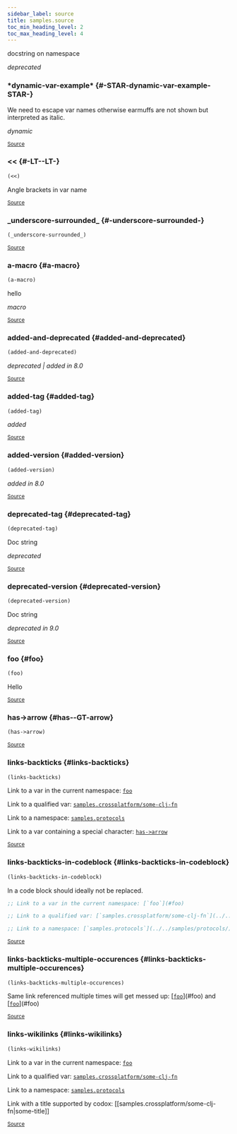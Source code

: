 ```yaml
---
sidebar_label: source
title: samples.source
toc_min_heading_level: 2
toc_max_heading_level: 4
---
```


docstring on namespace

*deprecated*





### \*dynamic\-var\-example\* {#-STAR-dynamic-var-example-STAR-}


We need to escape var names otherwise earmuffs are not shown but interpreted as italic.

*dynamic*

<p><sub><a href="https://github.com/borkdude/quickdoc/blob/master//src/samples/source.clj#L9-L11">Source</a></sub></p>

### &lt;&lt; {#-LT--LT-}
``` clojure
(<<)
```


Angle brackets in var name
<p><sub><a href="https://github.com/borkdude/quickdoc/blob/master//src/samples/source.clj#L17-L19">Source</a></sub></p>

### \_underscore\-surrounded\_ {#-underscore-surrounded-}
``` clojure
(_underscore-surrounded_)
```

<p><sub><a href="https://github.com/borkdude/quickdoc/blob/master//src/samples/source.clj#L13-L13">Source</a></sub></p>

### a\-macro {#a-macro}
``` clojure
(a-macro)
```


hello

*macro*

<p><sub><a href="https://github.com/borkdude/quickdoc/blob/master//src/samples/source.clj#L44-L46">Source</a></sub></p>

### added\-and\-deprecated {#added-and-deprecated}
``` clojure
(added-and-deprecated)
```


*deprecated | added in 8.0*

<p><sub><a href="https://github.com/borkdude/quickdoc/blob/master//src/samples/source.clj#L39-L42">Source</a></sub></p>

### added\-tag {#added-tag}
``` clojure
(added-tag)
```


*added*

<p><sub><a href="https://github.com/borkdude/quickdoc/blob/master//src/samples/source.clj#L31-L33">Source</a></sub></p>

### added\-version {#added-version}
``` clojure
(added-version)
```


*added in 8.0*

<p><sub><a href="https://github.com/borkdude/quickdoc/blob/master//src/samples/source.clj#L35-L37">Source</a></sub></p>

### deprecated\-tag {#deprecated-tag}
``` clojure
(deprecated-tag)
```


Doc string

*deprecated*

<p><sub><a href="https://github.com/borkdude/quickdoc/blob/master//src/samples/source.clj#L21-L24">Source</a></sub></p>

### deprecated\-version {#deprecated-version}
``` clojure
(deprecated-version)
```


Doc string

*deprecated in 9.0*

<p><sub><a href="https://github.com/borkdude/quickdoc/blob/master//src/samples/source.clj#L26-L29">Source</a></sub></p>

### foo {#foo}
``` clojure
(foo)
```


Hello
<p><sub><a href="https://github.com/borkdude/quickdoc/blob/master//src/samples/source.clj#L5-L7">Source</a></sub></p>

### has\-&gt;arrow {#has--GT-arrow}
``` clojure
(has->arrow)
```

<p><sub><a href="https://github.com/borkdude/quickdoc/blob/master//src/samples/source.clj#L15-L15">Source</a></sub></p>

### links\-backticks {#links-backticks}
``` clojure
(links-backticks)
```


Link to a var in the current namespace: [`foo`](#foo)

  Link to a qualified var: [`samples.crossplatform/some-clj-fn`](../../samples/crossplatform/#some-clj-fn)

  Link to a namespace: [`samples.protocols`](../../samples/protocols/)

  Link to a var containing a special character: [`has->arrow`](#has--GT-arrow)
  
<p><sub><a href="https://github.com/borkdude/quickdoc/blob/master//src/samples/source.clj#L48-L57">Source</a></sub></p>

### links\-backticks\-in\-codeblock {#links-backticks-in-codeblock}
``` clojure
(links-backticks-in-codeblock)
```


 In a code block should ideally not be replaced.
  ```clojure
  ;; Link to a var in the current namespace: [`foo`](#foo)

  ;; Link to a qualified var: [`samples.crossplatform/some-clj-fn`](../../samples/crossplatform/#some-clj-fn)

  ;; Link to a namespace: [`samples.protocols`](../../samples/protocols/)
  ```
<p><sub><a href="https://github.com/borkdude/quickdoc/blob/master//src/samples/source.clj#L59-L68">Source</a></sub></p>

### links\-backticks\-multiple\-occurences {#links-backticks-multiple-occurences}
``` clojure
(links-backticks-multiple-occurences)
```


Same link referenced multiple times will get messed up: [[`foo`](#foo)](#foo) and [[`foo`](#foo)](#foo)
<p><sub><a href="https://github.com/borkdude/quickdoc/blob/master//src/samples/source.clj#L70-L72">Source</a></sub></p>

### links\-wikilinks {#links-wikilinks}
``` clojure
(links-wikilinks)
```


Link to a var in the current namespace: [`foo`](#foo)

  Link to a qualified var: [`samples.crossplatform/some-clj-fn`](../../samples/crossplatform/#some-clj-fn)

  Link to a namespace: [`samples.protocols`](../../samples/protocols/)

  Link with a title supported by codox: [[samples.crossplatform/some-clj-fn|some-title]]
<p><sub><a href="https://github.com/borkdude/quickdoc/blob/master//src/samples/source.clj#L74-L82">Source</a></sub></p>
